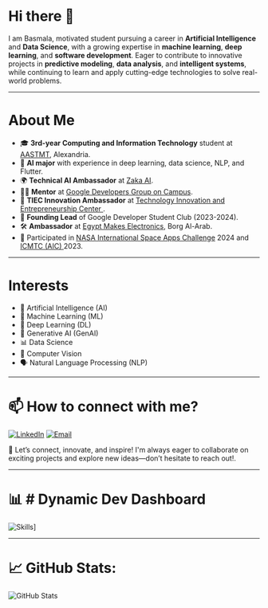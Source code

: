 # Hi there 👋
I am Basmala, motivated student pursuing a career in **Artificial Intelligence** and **Data Science**, with a growing expertise in **machine learning**, **deep learning**, and **software development**. Eager to contribute to innovative projects in **predictive modeling**, **data analysis**, and **intelligent systems**, while continuing to learn and apply cutting-edge technologies to solve real-world problems.

---

# About Me

- 🎓 **3rd-year Computing and Information Technology** student at [AASTMT](https://aast.edu/en/), Alexandria.
- 🤖 **AI major** with experience in deep learning, data science, NLP, and Flutter.
- 🌍 **Technical AI Ambassador** at [Zaka AI](https://zaka.ai/).
- 🧑‍🏫 **Mentor** at [Google Developers Group on Campus](https://developers.google.com/community).
- 🚀 **TIEC Innovation Ambassador** at [Technology Innovation and Entrepreneurship Center ](https://tiec.gov.eg/English/Pages/default.aspx).
- 🏅 **Founding Lead** of Google Developer Student Club (2023-2024).
- 🛠️ **Ambassador** at [Egypt Makes Electronics](https://itida.gov.eg/English/Programs/EgyptMakesElectronics/Pages/default.aspx), Borg Al-Arab.
- 🌌 Participated in [NASA International Space Apps Challenge](https://www.spaceappschallenge.org/) 2024 and [ICMTC (AIC) ](https://aic.conferences.ekb.eg/) 2023.

---

# Interests
- 🤖 Artificial Intelligence (AI)
- 🧠 Machine Learning (ML)
- 🧬 Deep Learning (DL)
- 🎨 Generative AI (GenAI)
- 📊 Data Science
- 👀 Computer Vision
- 🗣️ Natural Language Processing (NLP)

---

# 📫 How to connect with me?

[![LinkedIn](https://img.shields.io/badge/LINKEDIN-0077B5?style=for-the-badge&logo=linkedin&logoColor=white)]([your-linkedin-url](https://www.linkedin.com/in/basmala-mohamed-farouk-079588223/)) [![Email](https://img.shields.io/badge/EMAIL-D14836?style=for-the-badge&logo=gmail&logoColor=white)](basmala.m.f.11@gmail.com.com)

🌟 Let’s connect, innovate, and inspire! I'm always eager to collaborate on exciting projects and explore new ideas—don’t hesitate to reach out!.

---

# 📊 # Dynamic Dev Dashboard
![Skills](https://github-widgetbox.vercel.app/api/skills?languages=python,java,javascript&tools=github,git,visualstudio)]

---

# 📈 GitHub Stats:

![GitHub Stats](https://github-readme-stats.vercel.app/api?username=Basmala1715&show_icons=true&theme=dark)






